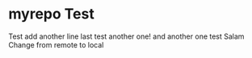 # myrepo Test
Test
add another line
last test
another one!
and another one
test
Salam
Change from remote to local
